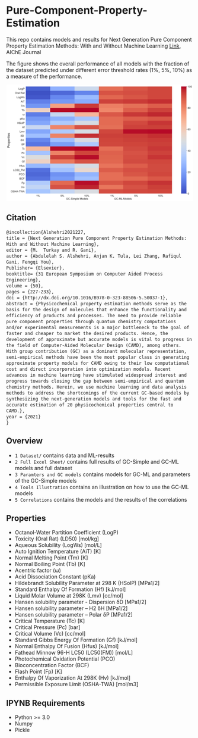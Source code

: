 # Pure-Component-Property-Estimation
This repo contains models and results for Next Generation Pure Component Property Estimation Methods: With and Without Machine Learning [Link](), AIChE Journal

The figure shows the overall performance of all models with the fraction of the dataset predicted under different error threshold rates (1%, 5%, 10%) as a measure of the performance.

<p align="center">
<img src="https://github.com/PEESEgroup/Pure-Component-Property-Estimation/blob/main/MAT1.jpg" width="900" >
</p>

## Citation
```
@incollection{Alshehri2021227,
title = {Next Generation Pure Component Property Estimation Methods: With and Without Machine Learning},
editor = {M.  Turkay and R. Gani},
author = {Abdulelah S. Alshehri, Anjan K. Tula, Lei Zhang, Rafiqul Gani, Fengqi You},
Publisher= {Elsevier},
booktitle= {31 European Symposium on Computer Aided Process Engineering},
volume = {50},
pages = {227-233},
doi = {http://dx.doi.org/10.1016/B978-0-323-88506-5.50037-1},
abstract = {Physicochemical property estimation methods serve as the basis for the design of molecules that enhance the functionality and efficiency of products and processes. The need to provide reliable pure component properties through quantum chemistry computations and/or experimental measurements is a major bottleneck to the goal of faster and cheaper to market the desired products. Hence, the development of approximate but accurate models is vital to progress in the field of Computer-Aided Molecular Design (CAMD), among others. With group contribution (GC) as a dominant molecular representation, semi-empirical methods have been the most popular class in generating approximate property models for CAMD owing to their low computational cost and direct incorporation into optimization models. Recent advances in machine learning have stimulated widespread interest and progress towards closing the gap between semi-empirical and quantum chemistry methods. Herein, we use machine learning and data analysis methods to address the shortcomings of the current GC-based models by synthesizing the next-generation models and tools for the fast and accurate estimation of 20 physicochemical properties central to CAMD.},
year = {2021}
}
```

## Overview
* `1 Dataset/` contains data and ML-results
* `2 Full Excel Sheet/` contains full results of GC-Simple and GC-ML models and full dataset
* `3 Paramters and GC models` contains models for GC-ML and parameters of the GC-Simple models
* `4 Tools Illustration` contains an illustration on how to use the GC-ML models
* `5 Correlations` contains the models and the results of the correlations
## Properties
* Octanol-Water Partition Coefficient (LogP)
* Toxicity (Oral Rat) (LD50) [mol/kg]
* Aqueous Solubility (LogWs) [mol/L]
* Auto Ignition Temperature (AiT) [K]
* Normal Melting Point (Tm) [K]
* Normal Boiling Point (Tb) [K]
* Acentric factor (ω)
* Acid Dissociation Constant (pKa)
* Hildebrandt Solubility Parameter at 298 K (HSolP) [MPa1/2]
* Standard Enthalpy Of Formation (Hf) [kJ/mol]
* Liquid Molar Volume at 298K (Lmv) [cc/mol]
* Hansen solubility parameter - Dispersion δD [MPa1/2]
* Hansen solubility parameter – H2 δH [MPa1/2]
* Hansen solubility parameter – Polar  δP [MPa1/2]
* Critical Temperature (Tc) [K]
* Critical Pressure (Pc) [bar]
* Critical Volume (Vc) [cc/mol]
* Standard Gibbs Energy Of Formation (Gf) [kJ/mol]
* Normal Enthalpy Of Fusion (Hfus) [kJ/mol]
* Fathead Minnow 96-H LC50 (LC50(FM)) [mol/L]
* Photochemical Oxidation Potential (PCO)
* Bioconcentration Factor (BCF)
* Flash Point (Fp) [K]
* Enthalpy Of Vaporization At 298K (Hv) [kJ/mol]
* Permissible Exposure Limit (OSHA-TWA) [mol/m3]

## IPYNB Requirements
* Python >= 3.0
* Numpy
* Pickle 

